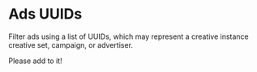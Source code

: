 # Ads UUIDs

Filter ads using a list of UUIDs, which may represent a creative instance creative set, campaign, or advertiser.

Please add to it!
